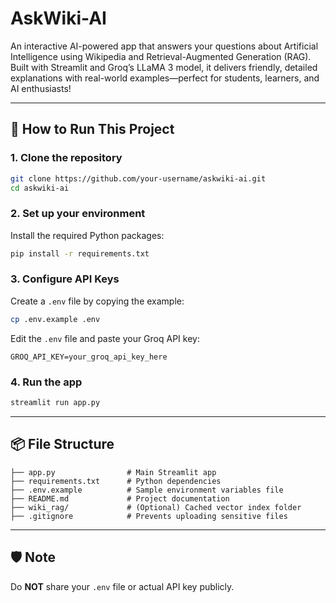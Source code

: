# AskWiki-AI
An interactive AI-powered app that answers your questions about Artificial Intelligence using Wikipedia and Retrieval-Augmented Generation (RAG). Built with Streamlit and Groq’s LLaMA 3 model, it delivers friendly, detailed explanations with real-world examples—perfect for students, learners, and AI enthusiasts!

---

## 🚀 How to Run This Project

### 1. Clone the repository

```bash
git clone https://github.com/your-username/askwiki-ai.git
cd askwiki-ai
```

### 2. Set up your environment

Install the required Python packages:

```bash
pip install -r requirements.txt
```

### 3. Configure API Keys

Create a `.env` file by copying the example:

```bash
cp .env.example .env
```

Edit the `.env` file and paste your Groq API key:

```
GROQ_API_KEY=your_groq_api_key_here
```

### 4. Run the app

```bash
streamlit run app.py
```

---

## 📦 File Structure

```
├── app.py                # Main Streamlit app
├── requirements.txt      # Python dependencies
├── .env.example          # Sample environment variables file
├── README.md             # Project documentation
├── wiki_rag/             # (Optional) Cached vector index folder
├── .gitignore            # Prevents uploading sensitive files
```

---

## 🛡️ Note

Do **NOT** share your `.env` file or actual API key publicly.

